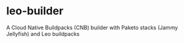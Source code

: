 # leo-builder
A Cloud Native Buildpacks (CNB) builder with Paketo stacks (Jammy Jellyfish) and Leo buildpacks
